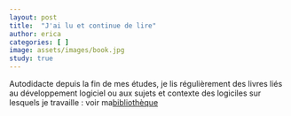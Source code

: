 ```yaml
---
layout: post
title:  "J'ai lu et continue de lire"
author: erica
categories: [ ]
image: assets/images/book.jpg
study: true
---
```


Autodidacte depuis la fin de mes études, je lis régulièrement des livres liés au développement logiciel ou aux sujets et contexte des logiciles sur lesquels je travaille : voir ma<a href="https://www.goodreads.com/review/list/166121524?order=d&sort=rating" target="_blank">bibliothèque</a> 